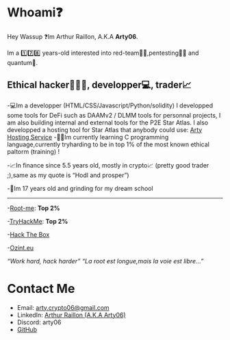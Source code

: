# Whoami❓

Hey Wassup ❓Im Arthur Raillon, A.K.A **Arty06**.

Im a 1️⃣7️⃣8️⃣ years-old interested into red-team🐱‍💻,pentesting🐱‍💻 and quantum🚀.

## Ethical hacker👨🏻‍💻, developper💻, trader📈

-💻Im a developper (HTML/CSS/Javascript/Python/solidity)
I developped some tools for DeFi such as DAAMv2 / DLMM tools for personnal projects, I am also building internal and external tools for the P2E Star Atlas.
I also developped a hosting tool for Star Atlas that anybody could use: [Arty Hosting Service](https://arty-hosting-service.vercel.app/)
-👨‍🎓Im currently learning C programming language,currently tryharding to be in top 1% of the most known ethical paltorm (training) !

-📈In finance since 5.5 years old, mostly in crypto📈 (pretty good trader ;),same as my quote is “Hodl and prosper”)

-🚀Im 17 years old and grinding for my dream school

* * * 

-[Root-me](https://root-me.org/Arty06): **Top 2%**

-[TryHackMe](https://tryhackme.com/p/Arty06): **Top 2%**

-[Hack The Box](https://app.hackthebox.com/profile/1052974)

-[Ozint.eu](https://ozint.eu/ozinter/7907/)



*“Work hard, hack harder”*
*“La root est longue,mais la voie est libre…”*


# Contact Me

- Email: arty.crypto06@gmail.com
- LinkedIn: [Arthur Raillon (A.K.A Arty06)](https://www.linkedin.com/in/arthur-raillon-arty-b95b21256/)
- Discord: arty06
- [GitHub](https://github.com/ArtyETH06)
